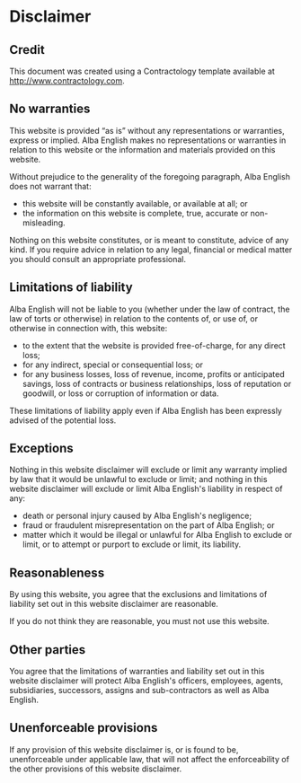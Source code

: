 # Disclaimer

## Credit
This document was created using a Contractology template available at http://www.contractology.com.
 
## No warranties
This website is provided “as is” without any representations or warranties, express or implied.  Alba English makes no representations or warranties in relation to this website or the information and materials provided on this website.  

Without prejudice to the generality of the foregoing paragraph, Alba English does not warrant that:
* this website will be constantly available, or available at all; or
* the information on this website is complete, true, accurate or non-misleading.


Nothing on this website constitutes, or is meant to constitute, advice of any kind.  If you require advice in relation to any legal, financial or medical matter you should consult an appropriate professional.

## Limitations of liability

Alba English will not be liable to you (whether under the law of contract, the law of torts or otherwise) in relation to the contents of, or use of, or otherwise in connection with, this website:

* to the extent that the website is provided free-of-charge, for any direct loss;
* for any indirect, special or consequential loss; or
* for any business losses, loss of revenue, income, profits or anticipated savings, loss of contracts or business relationships, loss of reputation or goodwill, or loss or corruption of information or data.

These limitations of liability apply even if Alba English has been expressly advised of the potential loss.

## Exceptions

Nothing in this website disclaimer will exclude or limit any warranty implied by law that it would be unlawful to exclude or limit; and nothing in this website disclaimer will exclude or limit Alba English's liability in respect of any:

* death or personal injury caused by Alba English's negligence;
* fraud or fraudulent misrepresentation on the part of Alba English; or
* matter which it would be illegal or unlawful for Alba English to exclude or limit, or to attempt or purport to exclude or limit, its liability. 

## Reasonableness

By using this website, you agree that the exclusions and limitations of liability set out in this website disclaimer are reasonable.  

If you do not think they are reasonable, you must not use this website.

## Other parties
You agree that the limitations of warranties and liability set out in this website disclaimer will protect Alba English's officers, employees, agents, subsidiaries, successors, assigns and sub-contractors as well as Alba English. 

## Unenforceable provisions

If any provision of this website disclaimer is, or is found to be, unenforceable under applicable law, that will not affect the enforceability of the other provisions of this website disclaimer.
